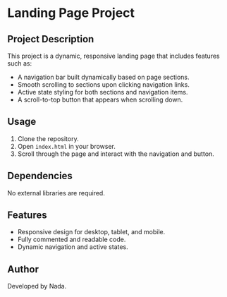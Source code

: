 # Landing Page Project

## Project Description

This project is a dynamic, responsive landing page that includes features such as:

- A navigation bar built dynamically based on page sections.
- Smooth scrolling to sections upon clicking navigation links.
- Active state styling for both sections and navigation items.
- A scroll-to-top button that appears when scrolling down.

## Usage

1. Clone the repository.
2. Open `index.html` in your browser.
3. Scroll through the page and interact with the navigation and button.

## Dependencies

No external libraries are required.

## Features

- Responsive design for desktop, tablet, and mobile.
- Fully commented and readable code.
- Dynamic navigation and active states.

## Author

Developed by Nada.
